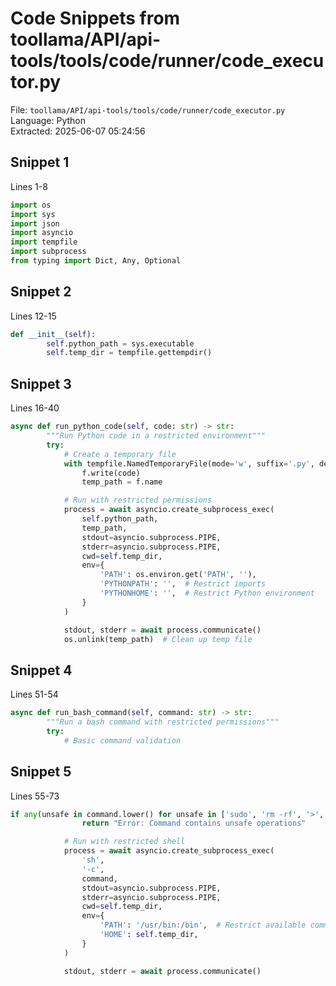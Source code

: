 # Code Snippets from toollama/API/api-tools/tools/code/runner/code_executor.py

File: `toollama/API/api-tools/tools/code/runner/code_executor.py`  
Language: Python  
Extracted: 2025-06-07 05:24:56  

## Snippet 1
Lines 1-8

```Python
import os
import sys
import json
import asyncio
import tempfile
import subprocess
from typing import Dict, Any, Optional
```

## Snippet 2
Lines 12-15

```Python
def __init__(self):
        self.python_path = sys.executable
        self.temp_dir = tempfile.gettempdir()
```

## Snippet 3
Lines 16-40

```Python
async def run_python_code(self, code: str) -> str:
        """Run Python code in a restricted environment"""
        try:
            # Create a temporary file
            with tempfile.NamedTemporaryFile(mode='w', suffix='.py', delete=False) as f:
                f.write(code)
                temp_path = f.name

            # Run with restricted permissions
            process = await asyncio.create_subprocess_exec(
                self.python_path,
                temp_path,
                stdout=asyncio.subprocess.PIPE,
                stderr=asyncio.subprocess.PIPE,
                cwd=self.temp_dir,
                env={
                    'PATH': os.environ.get('PATH', ''),
                    'PYTHONPATH': '',  # Restrict imports
                    'PYTHONHOME': '',  # Restrict Python environment
                }
            )

            stdout, stderr = await process.communicate()
            os.unlink(temp_path)  # Clean up temp file
```

## Snippet 4
Lines 51-54

```Python
async def run_bash_command(self, command: str) -> str:
        """Run a bash command with restricted permissions"""
        try:
            # Basic command validation
```

## Snippet 5
Lines 55-73

```Python
if any(unsafe in command.lower() for unsafe in ['sudo', 'rm -rf', '>', '>>', '|', '&', ';']):
                return "Error: Command contains unsafe operations"

            # Run with restricted shell
            process = await asyncio.create_subprocess_exec(
                'sh',
                '-c',
                command,
                stdout=asyncio.subprocess.PIPE,
                stderr=asyncio.subprocess.PIPE,
                cwd=self.temp_dir,
                env={
                    'PATH': '/usr/bin:/bin',  # Restrict available commands
                    'HOME': self.temp_dir,
                }
            )

            stdout, stderr = await process.communicate()
```


